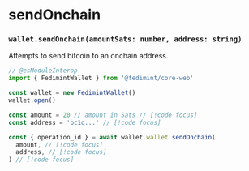 # sendOnchain

### `wallet.sendOnchain(amountSats: number, address: string)`

Attempts to send bitcoin to an onchain address.

```ts twoslash
// @esModuleInterop
import { FedimintWallet } from '@fedimint/core-web'

const wallet = new FedimintWallet()
wallet.open()

const amount = 20 // amount in Sats // [!code focus]
const address = 'bc1q...' // [!code focus]

const { operation_id } = await wallet.wallet.sendOnchain(
  amount, // [!code focus]
  address, // [!code focus]
) // [!code focus]
```
